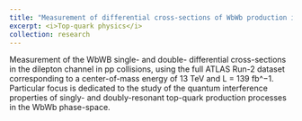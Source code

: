 ```yaml
---
title: "Measurement of differential cross-sections of WbWb production in the dilepton channel in pp collisions at center-of-mass energy of 13 TeV using the ATLAS detector"
excerpt: <i>Top-quark physics</i>
collection: research
---
```


Measurement of the WbWB single- and double- differential cross-sections in the dilepton channel in pp collisions, using the full ATLAS Run-2 dataset corresponding to a center-of-mass energy of 13 TeV and L = 139 fb^−1. Particular focus is dedicated to the study of the quantum interference properties of singly- and doubly-resonant top-quark production processes in the WbWb phase-space.